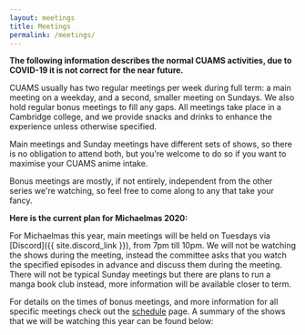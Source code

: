 ```yaml
---
layout: meetings
title: Meetings
permalink: /meetings/
---
```


<b>The following information describes the normal CUAMS activities, due to COVID-19 it is not correct for the near future.</b>

CUAMS usually has two regular meetings per week during full term: a main
meeting on a weekday, and a second, smaller meeting on Sundays. We also hold
regular bonus meetings to fill any gaps. All meetings take place in a Cambridge
college, and we provide snacks and drinks to enhance the experience unless
otherwise specified.

Main meetings and Sunday meetings have different sets of shows, so there is no
obligation to attend both, but you're welcome to do so if you want to maximise
your CUAMS anime intake.

Bonus meetings are mostly, if not entirely, independent from the other series
we're watching, so feel free to come along to any that take your fancy.

<b>Here is the current plan for Michaelmas 2020:</b>

For Michaelmas this year, main meetings will be held on Tuesdays via [Discord]({{ site.discord_link }}), from 7pm till 10pm. We will not be watching the shows during the meeting, instead the committee asks that you watch the specified episodes in advance and discuss them during the meeting. There will not be typical Sunday meetings but there are plans to run a manga book club instead, more information will be available closer to term.

For details on the times of bonus meetings, and more information for all specific meetings check out the [schedule](/schedule) page. A
summary of the shows that we will be watching this year can be found below:
